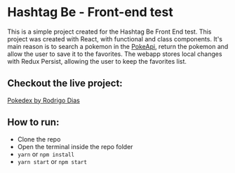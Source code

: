 # Hashtag Be - Front-end test

This is a simple project created for the Hashtag Be Front End test.
This project was created with React, with functional and class components.
It's main reason is to search a pokemon in the [PokeApi](https://pokeapi.co/), return the pokemon and allow the user to save it to the favorites.
The webapp stores local changes with Redux Persist, allowing the user to keep the favorites list.

## Checkout the live project:

[Pokedex by Rodrigo Dias](https://pokedex-be.web.app/)

## How to run:

- Clone the repo
- Open the terminal inside the repo folder
- `yarn` or `npm install`
- `yarn start` or `npm start`
